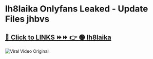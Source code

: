 
 # Ih8laika Onlyfans Leaked - Update Files jhbvs

## <h2><a href="https://clipsfans.com/Ih8laika&ref=git">🔗 Click to LINKS ⏩⏩ 👉 🟢 Ih8laika </a></h2>

<a href="https://clipsfans.com/Ih8laika&ref=git" rel="nofollow" data-target="animated-image.originalLink"><img src="https://i.ibb.co.com/xMMVF88/686577567.gif" alt="Viral Video Original" style="max-width: 100%; display: inline-block;" data-target="animated-image.originalImage"></a>


